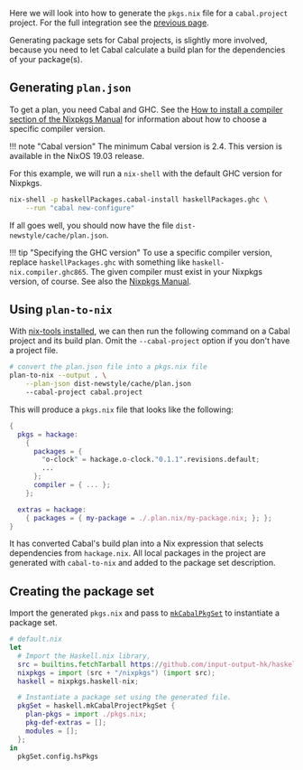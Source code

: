 Here we will look into how to generate the `pkgs.nix` file for a
`cabal.project` project. For the full integration see the [previous
page](./projects.md).

Generating package sets for Cabal projects, is slightly more involved,
because you need to let Cabal calculate a build plan for the
dependencies of your package(s).

## Generating `plan.json`

To get a plan, you need Cabal and GHC. See the [How to install a
compiler section of the Nixpkgs Manual][compiler] for information
about how to choose a specific compiler version.

[compiler]: https://nixos.org/nixpkgs/manual/#how-to-install-a-compiler

!!! note "Cabal version"
    The minimum Cabal version is 2.4. This version is available
    in the NixOS 19.03 release.

For this example, we will run a `nix-shell` with the default GHC
version for Nixpkgs.

```bash
nix-shell -p haskellPackages.cabal-install haskellPackages.ghc \
    --run "cabal new-configure"
```

If all goes well, you should now have the file
`dist-newstyle/cache/plan.json`.

!!! tip "Specifying the GHC version"
    To use a specific compiler version, replace `haskellPackages.ghc`
    with something like `haskell-nix.compiler.ghc865`. The given compiler
    must exist in your Nixpkgs version, of course. See also the
    [Nixpkgs Manual][compiler].

## Using `plan-to-nix`

With [nix-tools installed](../user-guide.md), we can then run the
following command on a Cabal project and its build plan. Omit the
`--cabal-project` option if you don't have a project file.

```bash
# convert the plan.json file into a pkgs.nix file
plan-to-nix --output . \
    --plan-json dist-newstyle/cache/plan.json
    --cabal-project cabal.project
```

This will produce a `pkgs.nix` file that looks like the following:

```nix
{
  pkgs = hackage:
    {
      packages = {
        "o-clock" = hackage.o-clock."0.1.1".revisions.default;
        ...
      };
      compiler = { ... };
    };

  extras = hackage:
    { packages = { my-package = ./.plan.nix/my-package.nix; }; };
}
```

It has converted Cabal's build plan into a Nix expression that selects
dependencies from `hackage.nix`. All local packages in the project are
generated with `cabal-to-nix` and added to the package set
description.

## Creating the package set

Import the generated `pkgs.nix` and pass to
[`mkCabalPkgSet`](../reference/library.md#mkcabalprojectpkgset) to
instantiate a package set.

```nix
# default.nix
let
  # Import the Haskell.nix library,
  src = builtins.fetchTarball https://github.com/input-output-hk/haskell.nix/archive/master.tar.gz;
  nixpkgs = import (src + "/nixpkgs") (import src);
  haskell = nixpkgs.haskell-nix;

  # Instantiate a package set using the generated file.
  pkgSet = haskell.mkCabalProjectPkgSet {
    plan-pkgs = import ./pkgs.nix;
    pkg-def-extras = [];
    modules = [];
  };
in
  pkgSet.config.hsPkgs
```
